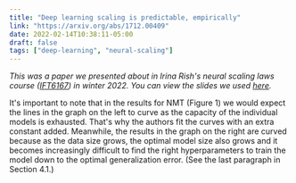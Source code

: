 ```yaml
---
title: "Deep learning scaling is predictable, empirically"
link: "https://arxiv.org/abs/1712.00409"
date: 2022-02-14T10:38:11-05:00
draft: false
tags: ["deep-learning", "neural-scaling"]
---
```


*This was a paper we presented about in Irina Rish's neural scaling laws course ([IFT6167](https://sites.google.com/view/nsl-course)) in winter 2022. You can view the slides we used [here](https://docs.google.com/presentation/d/1e0SXonZiW6o8VyqXTnjyYlMs97YCcntBznaoiBwlWFE/edit?usp=sharing).*

It's important to note that in the results for NMT (Figure 1) we would expect the lines in the graph on the left to curve as the capacity of the individual models is exhausted. That's why the authors fit the curves with an extra constant added. Meanwhile, the results in the graph on the right are curved because as the data size grows, the optimal model size also grows and it becomes increasingly difficult to find the right hyperparameters to train the model down to the optimal generalization error. (See the last paragraph in Section 4.1.)

